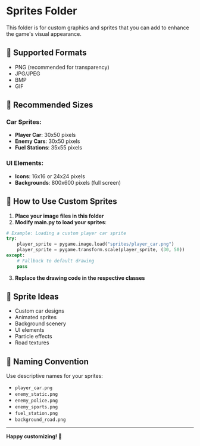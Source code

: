 # Sprites Folder

This folder is for custom graphics and sprites that you can add to enhance the game's visual appearance.

## 🎨 Supported Formats

- PNG (recommended for transparency)
- JPG/JPEG
- BMP
- GIF

## 📏 Recommended Sizes

### Car Sprites:
- **Player Car**: 30x50 pixels
- **Enemy Cars**: 30x50 pixels
- **Fuel Stations**: 35x55 pixels

### UI Elements:
- **Icons**: 16x16 or 24x24 pixels
- **Backgrounds**: 800x600 pixels (full screen)

## 🔧 How to Use Custom Sprites

1. **Place your image files in this folder**
2. **Modify main.py to load your sprites**:

```python
# Example: Loading a custom player car sprite
try:
    player_sprite = pygame.image.load("sprites/player_car.png")
    player_sprite = pygame.transform.scale(player_sprite, (30, 50))
except:
    # Fallback to default drawing
    pass
```

3. **Replace the drawing code in the respective classes**

## 🎯 Sprite Ideas

- Custom car designs
- Animated sprites
- Background scenery
- UI elements
- Particle effects
- Road textures

## 📝 Naming Convention

Use descriptive names for your sprites:
- `player_car.png`
- `enemy_static.png`
- `enemy_police.png`
- `enemy_sports.png`
- `fuel_station.png`
- `background_road.png`

---

**Happy customizing! 🎨**
